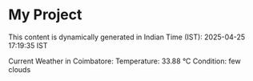 # My Project

This content is dynamically generated in Indian Time (IST): 2025-04-25 17:19:35 IST


Current Weather in Coimbatore:
Temperature: 33.88 °C
Condition: few clouds
